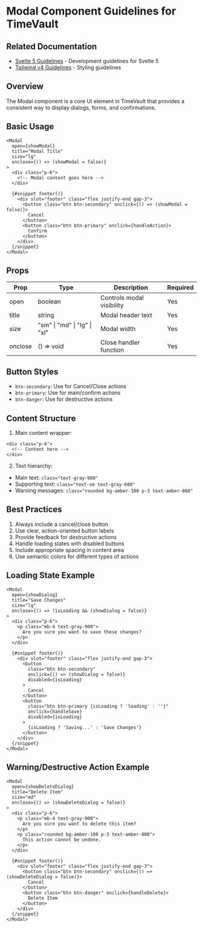 # Modal Component Guidelines for TimeVault

## Related Documentation
- [Svelte 5 Guidelines](./svelte5-guidelines.md) - Development guidelines for Svelte 5
- [Tailwind v4 Guidelines](./tailwind-v4-guidelines.md) - Styling guidelines

## Overview

The Modal component is a core UI element in TimeVault that provides a consistent way to display dialogs, forms, and confirmations.

## Basic Usage

```svelte
<Modal
  open={showModal}
  title="Modal Title"
  size="lg"
  onclose={() => (showModal = false)}
>
  <div class="p-6">
    <!-- Modal content goes here -->
  </div>

  {#snippet footer()}
    <div slot="footer" class="flex justify-end gap-3">
      <button class="btn btn-secondary" onclick={() => (showModal = false)}>
        Cancel
      </button>
      <button class="btn btn-primary" onclick={handleAction}>
        Confirm
      </button>
    </div>
  {/snippet}
</Modal>
```

## Props

| Prop | Type | Description | Required |
|------|------|-------------|----------|
| open | boolean | Controls modal visibility | Yes |
| title | string | Modal header text | Yes |
| size | "sm" \| "md" \| "lg" \| "xl" | Modal width | Yes |
| onclose | () => void | Close handler function | Yes |

## Button Styles

- `btn-secondary`: Use for Cancel/Close actions
- `btn-primary`: Use for main/confirm actions
- `btn-danger`: Use for destructive actions

## Content Structure

1. Main content wrapper:
```svelte
<div class="p-6">
  <!-- Content here -->
</div>
```

2. Text hierarchy:
- Main text: `class="text-gray-900"`
- Supporting text: `class="text-sm text-gray-600"`
- Warning messages: `class="rounded bg-amber-100 p-3 text-amber-800"`

## Best Practices

1. Always include a cancel/close button
2. Use clear, action-oriented button labels
3. Provide feedback for destructive actions
4. Handle loading states with disabled buttons
5. Include appropriate spacing in content area
6. Use semantic colors for different types of actions

## Loading State Example

```svelte
<Modal
  open={showDialog}
  title="Save Changes"
  size="lg"
  onclose={() => !isLoading && (showDialog = false)}
>
  <div class="p-6">
    <p class="mb-4 text-gray-900">
      Are you sure you want to save these changes?
    </p>
  </div>

  {#snippet footer()}
    <div slot="footer" class="flex justify-end gap-3">
      <button 
        class="btn btn-secondary" 
        onclick={() => (showDialog = false)}
        disabled={isLoading}
      >
        Cancel
      </button>
      <button 
        class="btn btn-primary {isLoading ? 'loading' : ''}" 
        onclick={handleSave}
        disabled={isLoading}
      >
        {isLoading ? 'Saving...' : 'Save Changes'}
      </button>
    </div>
  {/snippet}
</Modal>
```

## Warning/Destructive Action Example

```svelte
<Modal
  open={showDeleteDialog}
  title="Delete Item"
  size="md"
  onclose={() => (showDeleteDialog = false)}
>
  <div class="p-6">
    <p class="mb-4 text-gray-900">
      Are you sure you want to delete this item?
    </p>
    <p class="rounded bg-amber-100 p-3 text-amber-800">
      This action cannot be undone.
    </p>
  </div>

  {#snippet footer()}
    <div slot="footer" class="flex justify-end gap-3">
      <button class="btn btn-secondary" onclick={() => (showDeleteDialog = false)}>
        Cancel
      </button>
      <button class="btn btn-danger" onclick={handleDelete}>
        Delete Item
      </button>
    </div>
  {/snippet}
</Modal>
```